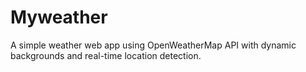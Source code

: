 # Myweather
A simple weather web app using OpenWeatherMap API with dynamic backgrounds and real-time location detection.

